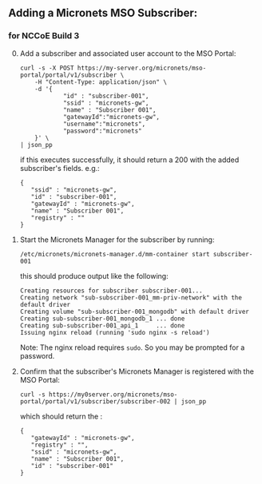 ## Adding a Micronets MSO Subscriber:

### for NCCoE Build 3

0. Add a subscriber and associated user account to the MSO Portal:

    ```
    curl -s -X POST https://my-server.org/micronets/mso-portal/portal/v1/subscriber \
        -H "Content-Type: application/json" \
        -d '{
                "id" : "subscriber-001",
                "ssid" : "micronets-gw",
                "name" : "Subscriber 001",
                "gatewayId":"micronets-gw",
                "username":"micronets",
                "password":"micronets"
        }' \
    | json_pp
    ```
    
    if this executes successfully, it should return a 200 with the added subscriber's fields. e.g.:
    
    ```
    {
       "ssid" : "micronets-gw",
       "id" : "subscriber-001",
       "gatewayId" : "micronets-gw",
       "name" : "Subscriber 001",
       "registry" : ""
    }
    ```

0. Start the Micronets Manager for the subscriber by running:

    ```
    /etc/micronets/micronets-manager.d/mm-container start subscriber-001
    ```
    
    this should produce output like the following:
    
    ```
    Creating resources for subscriber subscriber-001...
    Creating network "sub-subscriber-001_mm-priv-network" with the default driver
    Creating volume "sub-subscriber-001_mongodb" with default driver
    Creating sub-subscriber-001_mongodb_1 ... done
    Creating sub-subscriber-001_api_1     ... done
    Issuing nginx reload (running 'sudo nginx -s reload')
    ```
    
    Note: The nginx reload requires `sudo`. So you may be prompted for a password.

0. Confirm that the subscriber's Micronets Manager is registered with the MSO Portal:

    ```
    curl -s https://my0server.org/micronets/mso-portal/portal/v1/subscriber/subscriber-002 | json_pp
    ```
    
    which should return the :
    
    ```
    {
       "gatewayId" : "micronets-gw",
       "registry" : "",
       "ssid" : "micronets-gw",
       "name" : "Subscriber 001",
       "id" : "subscriber-001"
    }
    ```


